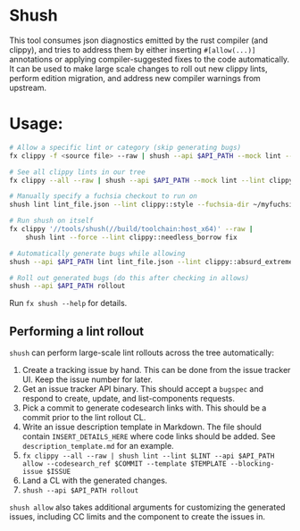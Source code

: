 # Shush

This tool consumes json diagnostics emitted by the rust compiler (and clippy), and tries to address them by either inserting `#[allow(...)]` annotations or applying compiler-suggested fixes to the code automatically. It can be used to make large scale changes to roll out new clippy lints, perform edition migration, and address new compiler warnings from upstream.

# Usage:

``` sh
# Allow a specific lint or category (skip generating bugs)
fx clippy -f <source file> --raw | shush --api $API_PATH --mock lint --lint clippy::suspicious_splitn allow

# See all clippy lints in our tree
fx clippy --all --raw | shush --api $API_PATH --mock lint --lint clippy::all --dryrun --mock allow

# Manually specify a fuchsia checkout to run on
shush lint lint_file.json --lint clippy::style --fuchsia-dir ~/myfuchsia fix

# Run shush on itself
fx clippy '//tools/shush(//build/toolchain:host_x64)' --raw |
    shush lint --force --lint clippy::needless_borrow fix

# Automatically generate bugs while allowing
shush --api $API_PATH lint lint_file.json --lint clippy::absurd_extreme_comparisons allow

# Roll out generated bugs (do this after checking in allows)
shush --api $API_PATH rollout
```

Run `fx shush --help` for details.

## Performing a lint rollout

`shush` can perform large-scale lint rollouts across the tree automatically:

1. Create a tracking issue by hand. This can be done from the issue tracker UI. Keep the issue number for later.
2. Get an issue tracker API binary. This should accept a `bugspec` and respond to create, update, and list-components requests.
3. Pick a commit to generate codesearch links with. This should be a commit prior to the lint rollout CL.
4. Write an issue description template in Markdown. The file should contain `INSERT_DETAILS_HERE` where code links should be added. See `description_template.md` for an example.
5. `fx clippy --all --raw | shush lint --lint $LINT --api $API_PATH allow --codesearch_ref $COMMIT --template $TEMPLATE --blocking-issue $ISSUE`
6. Land a CL with the generated changes.
7. `shush --api $API_PATH rollout`

`shush allow` also takes additional arguments for customizing the generated issues, including CC limits and the component to create the issues in.
